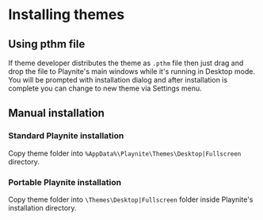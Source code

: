 # Installing themes

Using pthm file
---------------------

If theme developer distributes the theme as `.pthm` file then just drag and drop the file to Playnite's main windows while it's running in Desktop mode. You will be prompted with installation dialog and after installation is complete you can change to new theme via Settings menu.

Manual installation
---------------------

### Standard Playnite installation

Copy theme folder into `%AppData%\Playnite\Themes\Desktop|Fullscreen` directory.

### Portable Playnite installation

Copy theme folder into `\Themes\Desktop|Fullscreen` folder inside Playnite's installation directory.